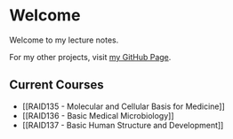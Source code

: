 # Welcome

Welcome to my lecture notes.

For my other projects, visit [my GitHub Page](https://HanchaiN.github.io).

## Current Courses

- [[RAID135 - Molecular and Cellular Basis for Medicine]]
- [[RAID136 - Basic Medical Microbiology]]
- [[RAID137 - Basic Human Structure and Development]]
